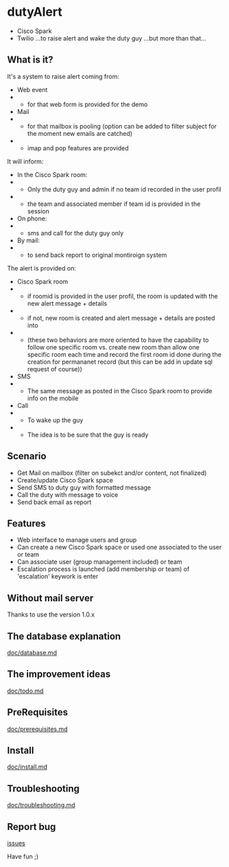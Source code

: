 # dutyAlert
* Cisco Spark
* Twilio
...to raise alert and wake the duty guy
...but more than that...

## What is it?
It's a system to raise alert coming from:
* Web event
* * for that web form is provided for the demo
* Mail
* * for that mailbox is pooling (option can be added to filter subject for the moment new emails are catched)
* * imap and pop features are provided

It will inform:
* In the Cisco Spark room:
* * Only the duty guy and admin if no team id recorded in the user profil
* * the team and associated member if team id is provided in the session
* On phone:
* * sms and call for the duty guy only
* By mail:
* * to send back report to original montiroign system

The alert is provided on:
* Cisco Spark room
* * if roomid is provided in the user profil, the room is updated with the new alert message + details
* * if not, new room is created and alert message + details are posted into
* * (these two behaviors are more oriented to have the capability to follow one specific room vs. create new room than allow one specific room each time and record the first room id done during the creation for permananet record (but this can be add in update sql request of course))
* SMS
* * The same message as posted in the Cisco Spark room to provide info on the mobile
* Call
* * To wake up the guy
* * The idea is to be sure that the guy is ready

## Scenario
* Get Mail on mailbox (filter on subekct and/or content, not finalized)
* Create/update Cisco Spark space
* Send SMS to duty guy with formatted message
* Call the duty with message to voice 
* Send back email as report

## Features
* Web interface to manage users and group
* Can create a new Cisco Spark space or used one associated to the user or team
* Can associate user (group management included) or team
* Escalation process is launched (add membership or team) of 'escalation' keywork is enter

## Without mail server
Thanks to use the version 1.0.x

## The database explanation
[doc/database.md](doc/database.md)

## The improvement ideas
[doc/todo.md](doc/todo.md)

## PreRequisites
[doc/prerequisites.md](doc/prerequisites.md)

## Install
[doc/install.md](doc/install.md)

## Troubleshooting
[doc/troubleshooting.md](doc/troubleshooting.md)

## Report bug
[issues](issues)



Have fun ;)
